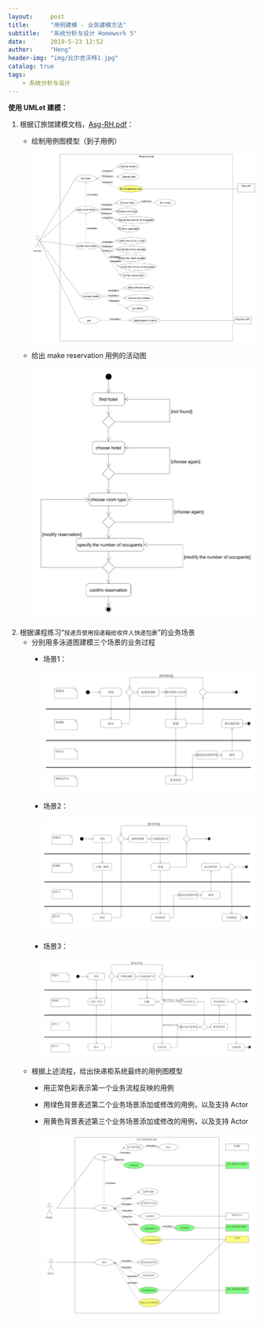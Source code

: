 ```yaml
---
layout:     post
title:      "用例建模 - 业务建模方法"
subtitle:   "系统分析与设计 Homework 5"
date:       2019-5-23 12:52
author:     "Heng"
header-img: "img/比尔吉沃特1.jpg"
catalog: true
tags:
    - 系统分析与设计
---
```


**使用 UMLet 建模：**

1. 根据订旅馆建模文档，[Asg-RH.pdf](https://sysu-swsad.github.io/swad-guide/material/Asg_RH.pdf)：
    - 绘制用例图模型（到子用例）

        ![rh](/img/in-post/post-SystemAnalyse/hw5_RH.png)
    - 给出 make reservation 用例的活动图
    
        ![makeReservation](/img/in-post/post-SystemAnalyse/hw5_makeR.png)
2. 根据课程练习“`投递员使用投递箱给收件人快递包裹`”的业务场景
    - 分别用多泳道图建模三个场景的业务过程
        - 场景1：

            ![changjing1](/img/in-post/post-SystemAnalyse/hw5_yewu1.png)
        - 场景2：

            ![changjing2](/img/in-post/post-SystemAnalyse/hw5_yewu2.png)
        - 场景3：

            ![changjing3](/img/in-post/post-SystemAnalyse/hw5_yewu3.png)
    - 根据上述流程，给出快递柜系统最终的用例图模型
        - 用正常色彩表示第一个业务流程反映的用例
        - 用绿色背景表述第二个业务场景添加或修改的用例，以及支持 Actor
        - 用黄色背景表述第三个业务场景添加或修改的用例，以及支持 Actor

            ![finalUseCase](/img/in-post/post-SystemAnalyse/hw5_finalUseCase.png)


